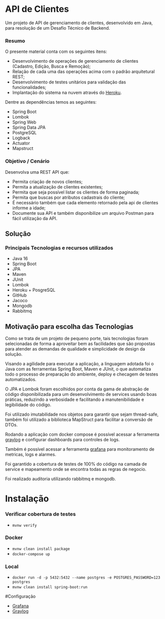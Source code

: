 # API de Clientes
Um projeto de API de gerenciamento de clientes, desenvolvido em Java, para resolução de um Desafio Técnico de Backend.

### Resumo
O presente material conta com os seguintes itens:
* Desenvolvimento de operações de gerenciamento de clientes (Cadastro, Edição, Busca e Remoção);
* Relação de cada uma das operações acima com o padrão arquitetural REST;
* Desenvolvimento de testes unitários para validação das funcionalidades;
* Implantação do sistema na nuvem através do [Heroku](https://builders-client-api.herokuapp.com/api/client/swagger-ui).

Dentre as dependências temos as seguintes:
* Spring Boot
* Lombok 
* Spring Web
* Spring Data JPA
* PostgreSQL
* Logback
* Actuator
* Mapstruct

### Objetivo / Cenário
Desenvolva uma REST API que:

- Permita criação de novos clientes;
- Permita a atualização de clientes existentes;
- Permita que seja possível listar os clientes de forma paginada;
- Permita que buscas por atributos cadastrais do cliente;
- É necessário também que cada elemento retornado pela api de clientes informe a idade;
- Documente sua API e também disponibilize um arquivo Postman para fácil utilização da API.

## Solução
### Principais Tecnologias e recursos utilizados
* Java 16
* Spring Boot
* JPA
* Maven
* JUnit
* Lombok
* Heroku + PosgreSQL
* GitHub
* Jacoco
* Mongodb
* Rabbitmq

## Motivação para escolha das Tecnologias
Como se trata de um projeto de pequeno porte, tais tecnologias foram selecionadas de forma a aproveitar bem as facilidades que são propostas para atender as demandas de qualidade e simplicidade de design da solução.

Visando a agilidade para executar a aplicação, a linguagem adotada foi o Java com as ferramentas Spring Boot, Maven e JUnit, o que automatiza todo o processo de preparação do ambiente, deploy e checagem de testes automatizados.

O JPA e Lombok foram escolhidos por conta da gama de abstração de código disponibilizada para um desenvolvimento de services usando boas práticas, reduzindo a verbosidade e facilitando a manutenibilidade e legibilidade do código.

Foi utilizado imutabilidade nos objetos para garantir que sejam thread-safe, também foi utilizado a biblioteca MapStruct para facilitar a conversão de DTOs.

Rodando a aplicação com docker compose é possível acessar a ferramenta [graylog](http://localhost:9000/) e configurar dashboards para controles de logs.

Também é possível acessar a ferramenta [grafana](http://localhost:3000) para monitoramento de metricas, logs e alarmes.

Foi garantido a cobertura de testes de 100% do código na camada de service e mapeamento onde se encontra todas as regras de negocio.

Foi realizado auditoria utilizando rabbitmq e mongodb.

# Instalação

### Verificar cobertura de testes
- `mvnw verify`

### Docker
- `mvnw clean install package`
- `docker-compose up`

### Local
- `docker run -d -p 5432:5432 --name postgres -e POSTGRES_PASSWORD=123 postgres`
- `mvnw clean install spring-boot:run`

#Configuração

- [Grafana](documentacao/grafana/README.md)
- [Graylog](documentacao/graylog/README.md)
